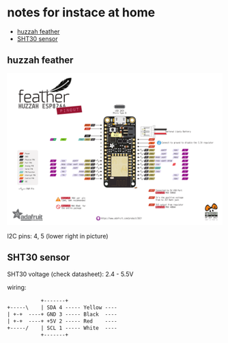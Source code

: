 # notes for instace at home

- [huzzah feather](#huzzah-feather)
- [SHT30 sensor](#sht30-sensor)

## huzzah feather

![Huzzah ESP8266 Pinout](doc/adafruit_products_Huzzah_ESP8266_Pinout_v1.2-1.png)

I2C pins: 4, 5 (lower right in picture)

## SHT30 sensor

SHT30 voltage (check datasheet): 2.4 - 5.5V

wiring:

```
           +-------+
+-----\    | SDA 4 ----- Yellow ----
| +-+  ----+ GND 3 ----- Black  ----
| +-+  ----+ +5V 2 ----- Red    ----
+-----/    | SCL 1 ----- White  ----
           +-------+
```